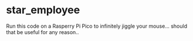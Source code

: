 # star_employee
Run this code on a Rasperry Pi Pico to infinitely jiggle your mouse... should that be useful for any reason..

